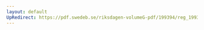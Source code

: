 ```yaml
---
layout: default
UpRedirect: https://pdf.swedeb.se/riksdagen-volumeG-pdf/199394/reg_199394/reg_199394_0376.pdf
---
```

